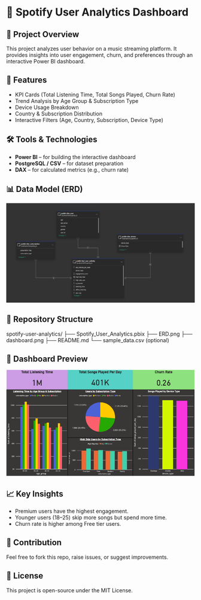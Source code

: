# 🎵 Spotify User Analytics Dashboard

## 📌 Project Overview
This project analyzes user behavior on a music streaming platform.
It provides insights into user engagement, churn, and preferences through an interactive Power BI dashboard.

## 🚀 Features
- KPI Cards (Total Listening Time, Total Songs Played, Churn Rate)
- Trend Analysis by Age Group & Subscription Type
- Device Usage Breakdown
- Country & Subscription Distribution
- Interactive Filters (Age, Country, Subscription, Device Type)

## 🛠️ Tools & Technologies
- **Power BI** – for building the interactive dashboard
- **PostgreSQL / CSV** – for dataset preparation
- **DAX** – for calculated metrics (e.g., churn rate)

## 📊 Data Model (ERD)
![ERD Diagram](ERD.png)

## 📂 Repository Structure

spotify-user-analytics/
├── Spotify_User_Analytics.pbix
├── ERD.png
├── dashboard.png
├── README.md
└── sample_data.csv (optional)

## 📸 Dashboard Preview
![Dashboard Screenshot](dashboard.png)

## 📈 Key Insights
- Premium users have the highest engagement.
- Younger users (18–25) skip more songs but spend more time.
- Churn rate is higher among Free tier users.

## 🤝 Contribution
Feel free to fork this repo, raise issues, or suggest improvements.

## 📜 License
This project is open-source under the MIT License.
